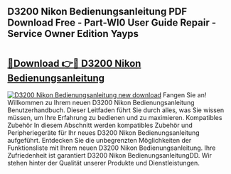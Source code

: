 ## D3200 Nikon Bedienungsanleitung PDF Download Free - Part-Wl0 User Guide Repair - Service Owner Edition Yayps

# <h2><a href="http://df5q2qi.blite.top/?on=D3200+Nikon+Bedienungsanleitung">🔗Download 👉🔴 D3200 Nikon Bedienungsanleitung</a></h2>

[![D3200 Nikon Bedienungsanleitung new download](https://i.imgur.com/lujVjoI.png)](http://df5q2qi.blite.top/?on=D3200+Nikon+Bedienungsanleitung)
Fangen Sie an! Willkommen zu Ihrem neuen D3200 Nikon Bedienungsanleitung Benutzerhandbuch. Dieser Leitfaden führt Sie durch alles, was Sie wissen müssen, um Ihre Erfahrung zu bedienen und zu maximieren. Kompatibles Zubehör In diesem Abschnitt werden kompatibles Zubehör und Peripheriegeräte für Ihr neues D3200 Nikon Bedienungsanleitung aufgeführt. Entdecken Sie die unbegrenzten Möglichkeiten der Funktionsliste mit Ihrem neuen D3200 Nikon Bedienungsanleitung. Ihre Zufriedenheit ist garantiert D3200 Nikon BedienungsanleitungDD. Wir stehen hinter der Qualität unserer Produkte und Dienstleistungen.
